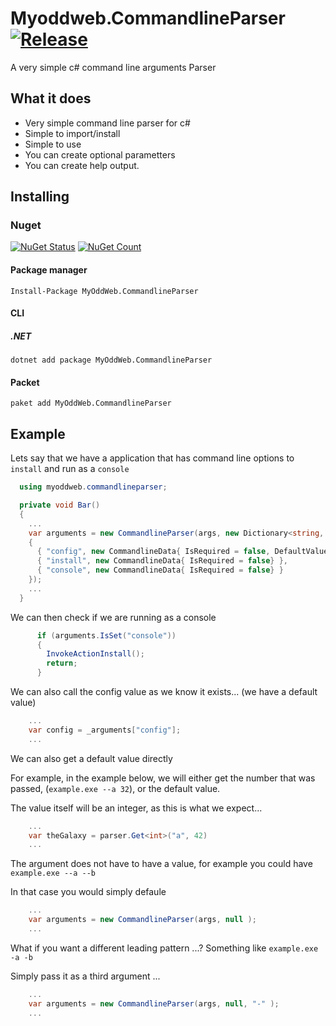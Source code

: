 # Myoddweb.CommandlineParser [![Release](https://img.shields.io/badge/release-v0.1.0-brightgreen.png?style=flat)](https://github.com/FFMG/myoddweb.commandlineparser/)
A very simple c# command line arguments Parser

## What it does

- Very simple command line parser for c#
- Simple to import/install
- Simple to use
- You can create optional parametters
- You can create help output.

## Installing
### Nuget

[![NuGet Status](https://img.shields.io/nuget/v/MyOddWeb.CommandlineParser.svg)](https://www.nuget.org/packages/MyOddWeb.CommandlineParser/)
[![NuGet Count](https://img.shields.io/nuget/dt/MyOddWeb.CommandlineParser.svg)](https://www.nuget.org/packages/MyOddWeb.CommandlineParser/)

#### Package manager
`Install-Package MyOddWeb.CommandlineParser`

#### CLI
##### .NET
`dotnet add package MyOddWeb.CommandlineParser`

#### Packet
`paket add MyOddWeb.CommandlineParser`

## Example

Lets say that we have a application that has command line options to `install` and run as a `console`

```csharp
  using myoddweb.commandlineparser;

  private void Bar()
  {
    ...
    var arguments = new CommandlineParser(args, new Dictionary<string, CommandlineData>
    {
      { "config", new CommandlineData{ IsRequired = false, DefaultValue = "config.json"}},
      { "install", new CommandlineData{ IsRequired = false} },
      { "console", new CommandlineData{ IsRequired = false} }
    });
    ...
  }
```

We can then check if we are running as a console

```csharp
      if (arguments.IsSet("console"))
      {
        InvokeActionInstall();
        return;
      }
```

We can also call the config value as we know it exists... (we have a default value)

```csharp
    ...
    var config = _arguments["config"];
    ...
```

We can also get a default value directly

For example, in the example below, we will either get the number that was passed,  (`example.exe --a 32`), or the default value.

The value itself will be an integer, as this is what we expect... 

```csharp
    ...
    var theGalaxy = parser.Get<int>("a", 42)
    ...
```

The argument does not have to have a value, for example you could have `example.exe --a --b`

In that case you would simply defaule

```csharp
    ...
    var arguments = new CommandlineParser(args, null );
    ...
```

What if you want a different leading pattern ...? Something like `example.exe -a -b`

Simply pass it as a third argument ...

```csharp
    ...
    var arguments = new CommandlineParser(args, null, "-" );
    ...
```
